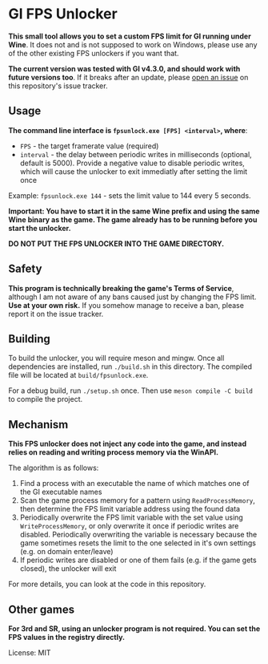 # GI FPS Unlocker
**This small tool allows you to set a custom FPS limit for GI running under Wine**. It does not and is not supposed to work on Windows, please use any of the other existing FPS unlockers if you want that.

**The current version was tested with GI v4.3.0, and should work with future versions too**. If it breaks after an update, please [open an issue](https://codeberg.org/mkrsym1/fpsunlock/issues/new) on this repository's issue tracker.

## Usage
**The command line interface is `fpsunlock.exe [FPS] <interval>`, where**:
- `FPS` - the target framerate value (required)
- `interval` - the delay between periodic writes in milliseconds (optional, default is 5000). Provide a negative value to disable periodic writes, which will cause the unlocker to exit immediatly after setting the limit once

Example: `fpsunlock.exe 144` - sets the limit value to 144 every 5 seconds.

**Important: You have to start it in the same Wine prefix and using the same Wine binary as the game. The game already has to be running before you start the unlocker.**

**DO NOT PUT THE FPS UNLOCKER INTO THE GAME DIRECTORY.**

## Safety
**This program is technically breaking the game's Terms of Service**, although I am not aware of any bans caused just by changing the FPS limit. **Use at your own risk.** If you somehow manage to receive a ban, please report it on the issue tracker.

## Building
To build the unlocker, you will require meson and mingw. Once all dependencies are installed, run `./build.sh` in this directory. The compiled file will be located at `build/fpsunlock.exe`.

For a debug build, run `./setup.sh` once. Then use `meson compile -C build` to compile the project.

## Mechanism
**This FPS unlocker does not inject any code into the game, and instead relies on reading and writing process memory via the WinAPI.**

The algorithm is as follows:
1. Find a process with an executable the name of which matches one of the GI executable names
2. Scan the game process memory for a pattern using `ReadProcessMemory`, then determine the FPS limit variable address using the found data
3. Periodically overwrite the FPS limit variable with the set value using `WriteProcessMemory`, or only overwrite it once if periodic writes are disabled. Periodically overwriting the variable is necessary because the game sometimes resets the limit to the one selected in it's own settings (e.g. on domain enter/leave)
4. If periodic writes are disabled or one of them fails (e.g. if the game gets closed), the unlocker will exit

For more details, you can look at the code in this repository.

## Other games
**For 3rd and SR, using an unlocker program is not required. You can set the FPS values in the registry directly.**

License: MIT
